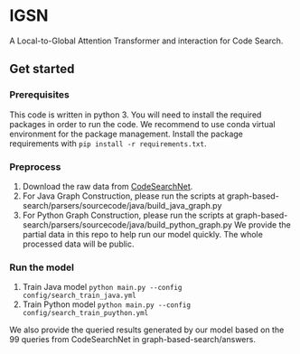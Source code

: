 # IGSN
A Local-to-Global Attention Transformer and interaction for Code Search.
## Get started
### Prerequisites
This code is written in python 3. You will need to install the required packages in order to run the code.
We recommend to use conda virtual environment for the package management. Install the package requirements with ```pip install -r requirements.txt```.
### Preprocess
1. Download the raw data from [CodeSearchNet](https://github.com/github/CodeSearchNet). 
2. For Java Graph Construction, please run the scripts at graph-based-search/parsers/sourcecode/java/build_java_graph.py
3. For Python Graph Construction, please run the scripts at graph-based-search/parsers/sourcecode/java/build_python_graph.py
We provide the partial data in this repo to help run our model quickly. The whole processed data will be public.
### Run the model
1. Train Java model ```python main.py --config config/search_train_java.yml```
2. Train Python model ```python main.py --config config/search_train_puython.yml```

We also provide the queried results generated by our model based on the 99 queries from CodeSearchNet in graph-based-search/answers.
